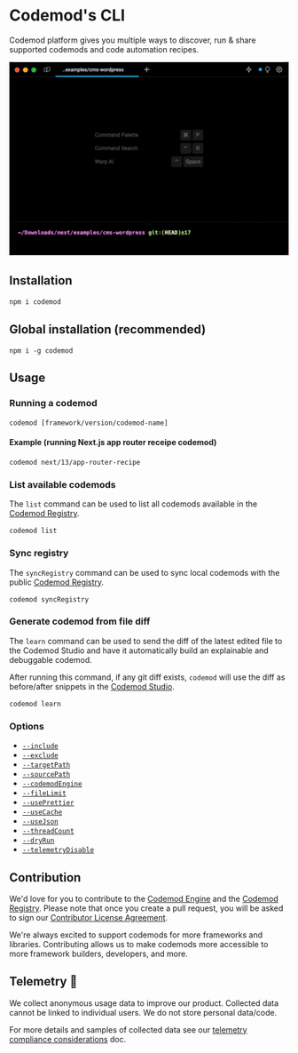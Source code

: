 # Codemod's CLI

Codemod platform gives you multiple ways to discover, run & share supported codemods and code automation recipes.

![Running Codemod CLI](https://raw.githubusercontent.com/codemod-com/website/main/theme/assets/images/hero-video.gif)

## Installation

    npm i codemod

## Global installation (recommended)

    npm i -g codemod

## Usage

### Running a codemod

    codemod [framework/version/codemod-name]

#### Example (running Next.js app router receipe codemod)

    codemod next/13/app-router-recipe

### List available codemods

The `list` command can be used to list all codemods available in the [Codemod Registry](https://github.com/codemod-com/codemod-registry).

    codemod list

### Sync registry

The `syncRegistry` command can be used to sync local codemods with the public [Codemod Registry](https://github.com/codemod-com/codemod-registry).

    codemod syncRegistry

### Generate codemod from file diff

The `learn` command can be used to send the diff of the latest edited file to the Codemod Studio and have it automatically build an explainable and debuggable codemod.

After running this command, if any git diff exists, `codemod` will use the diff as before/after snippets in the [Codemod Studio](https://codemod.studio).

    codemod learn

### Options

-   [`--include`](https://docs.codemod.com/docs/cli/advanced-usage#--include)
-   [`--exclude`](https://docs.codemod.com/docs/cli/advanced-usage#--exclude)
-   [`--targetPath`](https://docs.codemod.com/docs/cli/advanced-usage#--targetpath)
-   [`--sourcePath`](https://docs.codemod.com/docs/cli/advanced-usage#--sourcepath)
-   [`--codemodEngine`](https://docs.codemod.com/docs/cli/advanced-usage#--codemodengine)
-   [`--fileLimit`](https://docs.codemod.com/docs/cli/advanced-usage#--filelimit)
-   [`--usePrettier`](https://docs.codemod.com/docs/cli/advanced-usage#--useprettier)
-   [`--useCache`](https://docs.codemod.com/docs/cli/advanced-usage#--usecache)
-   [`--useJson`](https://docs.codemod.com/docs/cli/advanced-usage#--usejson)
-   [`--threadCount`](https://docs.codemod.com/docs/cli/advanced-usage#--threadcount)
-   [`--dryRun`](https://docs.codemod.com/docs/cli/advanced-usage#--dryrun)
-   [`--telemetryDisable`](https://docs.codemod.com/docs/cli/advanced-usage#--telemetrydisable)

## Contribution

We'd love for you to contribute to the [Codemod Engine](https://github.com/codemod-com/codemod-engine-node) and the [Codemod Registry](https://github.com/codemod-com/codemod-registry). Please note that once you create a pull request, you will be asked to sign our [Contributor License Agreement](https://cla-assistant.io/codemod-com/codemod-registry).

We're always excited to support codemods for more frameworks and libraries. Contributing allows us to make codemods more accessible to more framework builders, developers, and more.

## Telemetry 🔭

We collect anonymous usage data to improve our product. Collected data cannot be linked to individual users. We do not store personal data/code.

For more details and samples of collected data see our [telemetry compliance considerations](https://docs.codemod.com/docs/about/telemetry-compliance) doc.
